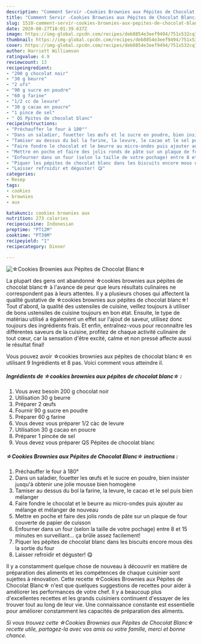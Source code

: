 ```yaml
---
description: "Comment Servir ☆Cookies Brownies aux Pépites de Chocolat Blanc☆"
title: "Comment Servir ☆Cookies Brownies aux Pépites de Chocolat Blanc☆"
slug: 1510-comment-servir-cookies-brownies-aux-pepites-de-chocolat-blanc
date: 2020-08-27T18:01:39.637Z
image: https://img-global.cpcdn.com/recipes/deb8854e3eef9494/751x532cq70/☆cookies-brownies-aux-pepites-de-chocolat-blanc☆-photo-principale-de-la-recette.jpg
thumbnail: https://img-global.cpcdn.com/recipes/deb8854e3eef9494/751x532cq70/☆cookies-brownies-aux-pepites-de-chocolat-blanc☆-photo-principale-de-la-recette.jpg
cover: https://img-global.cpcdn.com/recipes/deb8854e3eef9494/751x532cq70/☆cookies-brownies-aux-pepites-de-chocolat-blanc☆-photo-principale-de-la-recette.jpg
author: Harriett Williamson
ratingvalue: 4.9
reviewcount: 13
recipeingredient:
- "200 g chocolat noir"
- "30 g beurre"
- "2 ufs"
- "90 g sucre en poudre"
- "60 g farine"
- "1/2 cc de levure"
- "30 g cacao en poucre"
- "1 pince de sel"
- " QS Ppites de chocolat blanc"
recipeinstructions:
- "Préchauffer le four à 180°"
- "Dans un saladier, fouetter les œufs et le sucre en poudre, bien insister jusqu&#39;à obtenir une jolie mousse bien homogène"
- "Tamiser au dessus du bol la farine, la levure, le cacao et le sel puis bien mélanger"
- "Faire fondre le chocolat et le beurre au micro-ondes puis ajouter au mélange et mélanger de nouveau"
- "Mettre en poche et faire des jolis ronds de pâte sur un plaque de four couverte de papier de cuisson"
- "Enfourner dans un four (selon la taille de votre pochage) entre 8 et 15 minutes en surveillant... ça brûle assez facilement!"
- "Piquer les pépites de chocolat blanc dans les biscuits encore mous dès la sortie du four"
- "Laisser refroidir et déguster! 😋"
categories:
- Resep
tags:
- cookies
- brownies
- aux

katakunci: cookies brownies aux 
nutrition: 273 calories
recipecuisine: Indonesian
preptime: "PT12M"
cooktime: "PT39M"
recipeyield: "1"
recipecategory: Dinner

---
```



![☆Cookies Brownies aux Pépites de Chocolat Blanc☆](https://img-global.cpcdn.com/recipes/deb8854e3eef9494/751x532cq70/☆cookies-brownies-aux-pepites-de-chocolat-blanc☆-photo-principale-de-la-recette.jpg)

La plupart des gens ont abandonné ☆cookies brownies aux pépites de chocolat blanc☆ à l'avance de peur que leurs résultats culinaires ne correspondent pas à leurs attentes. Il y a plusieurs choses qui affectent la qualité gustative de ☆cookies brownies aux pépites de chocolat blanc☆! Tout d'abord, la qualité des ustensiles de cuisine, veillez toujours à utiliser de bons ustensiles de cuisine toujours en bon état. Ensuite, le type de matériau utilisé a également un effet sur l'ajout de saveur, utilisez donc toujours des ingrédients frais. Et enfin, entraînez-vous pour reconnaître les différentes saveurs de la cuisine, profitez de chaque activité culinaire de tout cœur, car la sensation d'être excité, calme et non pressé affecte aussi le résultat final!

<!--inarticleads1-->

Vous pouvez avoir ☆cookies brownies aux pépites de chocolat blanc☆ en utilisant 9 Ingrédients et 8 pas. Voici comment vous atteindre il.

##### Ingrédients de ☆cookies brownies aux pépites de chocolat blanc☆ :

1. Vous avez besoin 200 g chocolat noir
1. Utilisation 30 g beurre
1. Préparer 2 œufs
1. Fournir 90 g sucre en poudre
1. Préparer 60 g farine
1. Vous devez vous préparer 1/2 càc de levure
1. Utilisation 30 g cacao en poucre
1. Préparer 1 pincée de sel
1. Vous devez vous préparer  QS Pépites de chocolat blanc




<!--inarticleads2-->

##### ☆Cookies Brownies aux Pépites de Chocolat Blanc☆ instructions :

1. Préchauffer le four à 180°
1. Dans un saladier, fouetter les œufs et le sucre en poudre, bien insister jusqu&#39;à obtenir une jolie mousse bien homogène
1. Tamiser au dessus du bol la farine, la levure, le cacao et le sel puis bien mélanger
1. Faire fondre le chocolat et le beurre au micro-ondes puis ajouter au mélange et mélanger de nouveau
1. Mettre en poche et faire des jolis ronds de pâte sur un plaque de four couverte de papier de cuisson
1. Enfourner dans un four (selon la taille de votre pochage) entre 8 et 15 minutes en surveillant... ça brûle assez facilement!
1. Piquer les pépites de chocolat blanc dans les biscuits encore mous dès la sortie du four
1. Laisser refroidir et déguster! 😋




<!--inarticleads1-->

<p>
Il y a constamment quelque chose de nouveau à découvrir en matière de préparation des aliments et les compétences de chaque cuisinier sont sujettes à rénovation. Cette recette ☆Cookies Brownies aux Pépites de Chocolat Blanc☆ n'est que quelques suggestions de recettes pour aider à améliorer les performances de votre chef. Il y a beaucoup plus d'excellentes recettes et les grands cuisiniers continuent d'essayer de les trouver tout au long de leur vie. Une connaissance constante est essentielle pour améliorer constamment les capacités de préparation des aliments.
</p>

<p>
<i>Si vous trouvez cette ☆Cookies Brownies aux Pépites de Chocolat Blanc☆ recette utile, partagez-la avec vos amis ou votre famille, merci et bonne chance.</i>
</p>
